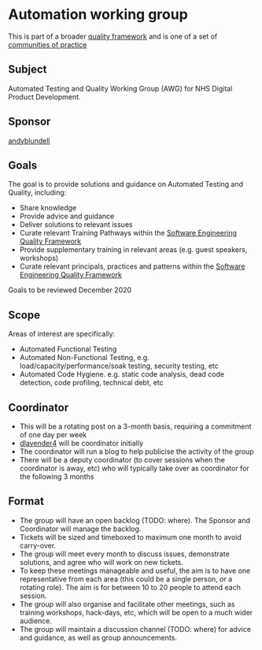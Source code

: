# Automation working group

This is part of a broader [quality framework](../README.md) and is one of a set of [communities of practice](../communities-of-practice.md)

## Subject

Automated Testing and Quality Working Group (AWG) for NHS Digital Product Development.

## Sponsor

[andyblundell](https://github.com/andyblundell)

## Goals

The goal is to provide solutions and guidance on Automated Testing and Quality, including:
* Share knowledge
* Provide advice and guidance
* Deliver solutions to relevant issues
* Curate relevant Training Pathways within the [Software Engineering Quality Framework](../README.md)
* Provide supplementary training in relevant areas (e.g. guest speakers, workshops)
* Curate relevant principals, practices and patterns within the [Software Engineering Quality Framework](../README.md)

Goals to be reviewed December 2020

## Scope

Areas of interest are specifically:
* Automated Functional Testing
* Automated Non-Functional Testing, e.g. load/capacity/performance/soak testing, security testing, etc
* Automated Code Hygiene. e.g. static code analysis, dead code detection, code profiling, technical debt, etc

## Coordinator

* This will be a rotating post on a 3-month basis, requiring a commitment of one day per week
* [dlavender4](https://github.com/dlavender4) will be coordinator initially
* The coordinator will run a blog to help publicise the activity of the group
* There will be a deputy coordinator (to cover sessions when the coordinator is away, etc) who will typically take over as coordinator for the following 3 months

## Format

* The group will have an open backlog (TODO: where). The Sponsor and Coordinator will manage the backlog.
* Tickets will be sized and timeboxed to maximum one month to avoid carry-over.
* The group will meet every month to discuss issues, demonstrate solutions, and agree who will work on new tickets.
* To keep these meetings manageable and useful, the aim is to have one representative from each area (this could be a single person, or a rotating role). The aim is for between 10 to 20 people to attend each session.
* The group will also organise and facilitate other meetings, such as training workshops, hack-days, etc, which will be open to a much wider audience.
* The group will maintain a discussion channel (TODO: where) for advice and guidance, as well as group announcements.
